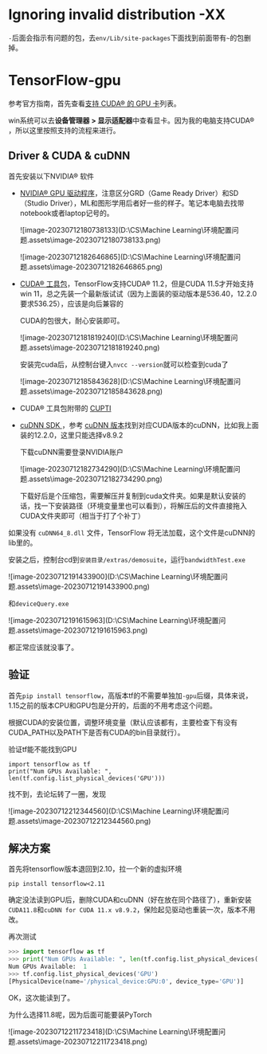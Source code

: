 # Ignoring invalid distribution -XX

`-`后面会指示有问题的包，去`env/Lib/site-packages`下面找到前面带有`~`的包删掉。



# TensorFlow-gpu

参考官方指南，首先查看[支持 CUDA® 的 GPU 卡](https://developer.nvidia.com/cuda-gpus)列表。

win系统可以去**设备管理器 > 显示适配器**中查看显卡。因为我的电脑支持CUDA® ，所以这里按照支持的流程来进行。



## Driver & CUDA & cuDNN

首先安装以下NVIDIA® 软件

- [NVIDIA® GPU 驱动程序](https://www.nvidia.com/drivers)，注意区分GRD（Game Ready Driver）和SD（Studio Driver），ML和图形学用后者好一些的样子。笔记本电脑去找带notebook或者laptop记号的。

  ![image-20230712180738133](D:\CS\Machine Learning\环境配置问题.assets\image-20230712180738133.png)

  ![image-20230712182646865](D:\CS\Machine Learning\环境配置问题.assets\image-20230712182646865.png)

- [CUDA® 工具包](https://developer.nvidia.com/cuda-toolkit-archive)，TensorFlow支持CUDA® 11.2，但是CUDA 11.5才开始支持win 11，总之先装一个最新版试试（因为上面装的驱动版本是536.40，12.2.0要求536.25），应该是向后兼容的

  CUDA的包很大，耐心安装即可。

  ![image-20230712181819240](D:\CS\Machine Learning\环境配置问题.assets\image-20230712181819240.png)

  安装完cuda后，从控制台键入`nvcc --version`就可以检查到cuda了

  ![image-20230712185843628](D:\CS\Machine Learning\环境配置问题.assets\image-20230712185843628.png)

- CUDA® 工具包附带的 [CUPTI](http://docs.nvidia.com/cuda/cupti/)

- [cuDNN SDK ](https://developer.nvidia.com/cudnn)，参考 [cuDNN 版本](https://developer.nvidia.com/rdp/cudnn-archive)找到对应CUDA版本的cuDNN，比如我上面装的12.2.0，这里只能选择v8.9.2

  下载cuDNN需要登录NVIDIA账户

  ![image-20230712182734290](D:\CS\Machine Learning\环境配置问题.assets\image-20230712182734290.png)
  
  下载好后是个压缩包，需要解压并复制到cuda文件夹。如果是默认安装的话，找一下安装路径（环境变量里也可以看到），将解压后的文件直接拖入CUDA文件夹即可（相当于打了个补丁）

如果没有 `cuDNN64_8.dll` 文件，TensorFlow 将无法加载，这个文件是cuDNN的lib里的。



安装之后，控制台cd到`安装目录/extras/demosuite`，运行`bandwidthTest.exe`

![image-20230712191433900](D:\CS\Machine Learning\环境配置问题.assets\image-20230712191433900.png)

和`deviceQuery.exe`

![image-20230712191615963](D:\CS\Machine Learning\环境配置问题.assets\image-20230712191615963.png)

都正常应该就没事了。



## 验证

首先`pip install tensorflow`，高版本tf的不需要单独加`-gpu`后缀，具体来说，1.15之前的版本CPU和GPU包是分开的，后面的不用考虑这个问题。

根据CUDA的安装位置，调整环境变量（默认应该都有，主要检查下有没有CUDA_PATH以及PATH下是否有CUDA的bin目录就行）。

验证tf能不能找到GPU

```PY
import tensorflow as tf
print("Num GPUs Available: ", len(tf.config.list_physical_devices('GPU')))
```



找不到，去论坛转了一圈，发现

![image-20230712212344560](D:\CS\Machine Learning\环境配置问题.assets\image-20230712212344560.png)

## 解决方案

首先将tensorflow版本退回到2.10，拉一个新的虚拟环境

```
pip install tensorflow<2.11
```

确定没法读到GPU后，删除CUDA和cuDNN（好在放在同个路径了），重新安装`CUDA11.8`和`cuDNN for CUDA 11.x v8.9.2`，保险起见驱动也重装一次，版本不用改。

再次测试

```py
>>> import tensorflow as tf
>>> print("Num GPUs Available: ", len(tf.config.list_physical_devices('GPU')))
Num GPUs Available:  1
>>> tf.config.list_physical_devices('GPU')
[PhysicalDevice(name='/physical_device:GPU:0', device_type='GPU')]
```

OK，这次能读到了。



为什么选择11.8呢，因为后面可能要装PyTorch

![image-20230712211723418](D:\CS\Machine Learning\环境配置问题.assets\image-20230712211723418.png)
